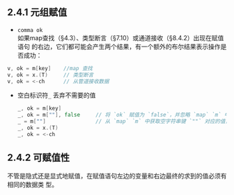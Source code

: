 ## 2.4.1 元组赋值
- `comma ok` 	
	如果map查找（§4.3）、类型断言（§7.10）或通道接收（§8.4.2）出现在赋值语句
的右边，它们都可能会产生两个结果，有一个额外的布尔结果表示操作是否成功：
```go
v, ok = m[key]    //map 查找
v, ok = x.(T)     // 类型断言
v, ok = <-ch      // 从管道接收数据
```
	
- 空白标识符`_` 丢弃不需要的值
	``` go
	_, ok = m[key]
	_, ok = m[""], false     // 将 `ok` 赋值为 `false`，并忽略 `map` `m` 中键 `""` 对应的值
	_ = m[""]                // 从 `map` `m` 中获取空字符串键 `""` 对应的值，并忽略返回的值
	_, ok = x.(T)
	_, ok = <-ch
	``` 

## 2.4.2 可赋值性
不管是隐式还是显式地赋值，在赋值语句左边的变量和右边最终的求到的值必须有相同的数据类
型。